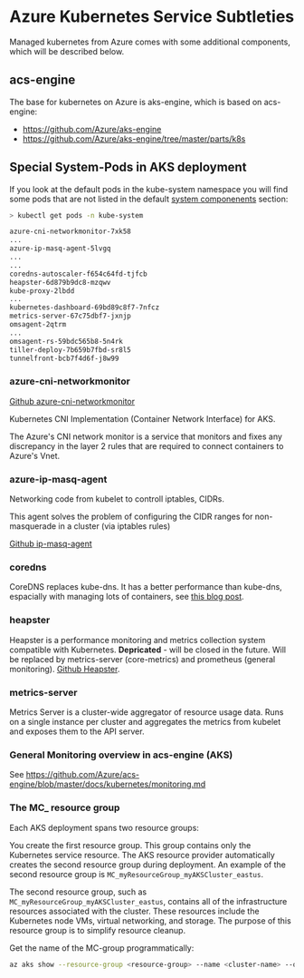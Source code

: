 # Azure Kubernetes Service Subtleties

Managed kubernetes from Azure comes with some additional components, which will be described below.

## acs-engine

The base for kubernetes on Azure is aks-engine, which is based on acs-engine:

* https://github.com/Azure/aks-engine
* https://github.com/Azure/aks-engine/tree/master/parts/k8s

## Special System-Pods in AKS deployment

If you look at the default pods in the kube-system namespace you will find some pods that are not listed in the default [system componenents](system-components.md) section:

```bash
> kubectl get pods -n kube-system

azure-cni-networkmonitor-7xk58
...
azure-ip-masq-agent-5lvgq
...
...
coredns-autoscaler-f654c64fd-tjfcb
heapster-6d879b9dc8-mzqwv
kube-proxy-2lbdd
...
kubernetes-dashboard-69bd89c8f7-7nfcz
metrics-server-67c75dbf7-jxnjp
omsagent-2qtrm
...
omsagent-rs-59bdc565b8-5n4rk
tiller-deploy-7b659b7fbd-sr8l5
tunnelfront-bcb7f4d6f-j8w99
```

### azure-cni-networkmonitor

[Github azure-cni-networkmonitor](https://github.com/Azure/azure-container-networking)

Kubernetes CNI Implementation (Container Network Interface) for AKS.

The Azure's CNI network monitor is a service that monitors and fixes any discrepancy in the layer 2 rules that are required to connect containers to Azure's Vnet.

### azure-ip-masq-agent

Networking code from kubelet to controll iptables, CIDRs.

This agent solves the problem of configuring the CIDR ranges for non-masquerade in a cluster (via iptables rules)

[Github ip-masq-agent](https://github.com/kubernetes-incubator/ip-masq-agent)

### coredns

CoreDNS replaces kube-dns. It has a better performance than kube-dns, espacially with managing lots of containers, see [this blog post](https://coredns.io/2018/11/27/cluster-dns-coredns-vs-kube-dns/).

### heapster

Heapster is a performance monitoring and metrics collection system compatible with Kubernetes.
**Depricated** - will be closed in the future. Will be replaced by metrics-server (core-metrics) and prometheus (general monitoring). [Github Heapster](https://github.com/kubernetes-retired/heapster).

### metrics-server

Metrics Server is a cluster-wide aggregator of resource usage data. Runs on a single instance per cluster and aggregates the metrics from kubelet and exposes them to the API server.

### General Monitoring overview in acs-engine (AKS)

See https://github.com/Azure/acs-engine/blob/master/docs/kubernetes/monitoring.md

### The MC_ resource group

Each AKS deployment spans two resource groups:

You create the first resource group. This group contains only the Kubernetes service resource. The AKS resource provider automatically creates the second resource group during deployment. An example of the second resource group is `MC_myResourceGroup_myAKSCluster_eastus`.

The second resource group, such as `MC_myResourceGroup_myAKSCluster_eastus`, contains all of the infrastructure resources associated with the cluster. These resources include the Kubernetes node VMs, virtual networking, and storage. The purpose of this resource group is to simplify resource cleanup.

Get the name of the MC-group programmatically:

```bash
az aks show --resource-group <resource-group> --name <cluster-name> --query nodeResourceGroup
```

